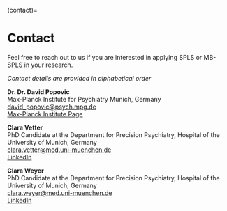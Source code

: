 (contact)=
# Contact 

Feel free to reach out to us if you are interested in applying SPLS or MB-SPLS in your research.

_Contact details are provided in alphabetical order_

**Dr. Dr. David Popovic**  
Max-Planck Institute for Psychiatry Munich, Germany  
[david_popovic@psych.mpg.de](mailto:david_popovic@psych.mpg.de)  
[Max-Planck Institute Page](https://www.psych.mpg.de/person/127698)

**Clara Vetter**  
PhD Candidate at the Department for Precision Psychiatry, Hospital of the University of Munich, Germany  
[clara.vetter@med.uni-muenchen.de](mailto:clara.vetter@med.uni-muenchen.de)  
[LinkedIn](https://www.linkedin.com/in/clara-vetter/)

**Clara Weyer**  
PhD Candidate at the Department for Precision Psychiatry, Hospital of the University of Munich, Germany  
[clara.weyer@med.uni-muenchen.de](mailto:clara.weyer@med.uni-muenchen.de)  
[LinkedIn](https://www.linkedin.com/in/clara-weyer-2b2798154/)
